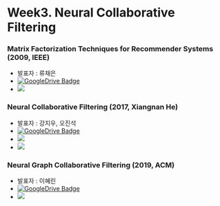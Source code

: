 # Week3. Neural Collaborative Filtering  

### Matrix Factorization Techniques for Recommender Systems (2009, IEEE)  
* 발표자 : 류채은  
* [![GoogleDrive Badge](https://img.shields.io/badge/Paper-405263?style=flat-square&logo=Quip&link=https://drive.google.com/file/d/1VnYsB8k4Fxu6UFhAxuTi4m01BjoH2uwS/view?usp=sharing)](https://datajobs.com/data-science-repo/Recommender-Systems-[Netflix].pdf)  
* <a href="https://velog.io/@tobigs-recsys/MATRIX-FACTORIZATION-TECHNIQUES-FOR-RECOMMENDER-SYSTEM" target="_blank"><img src="https://img.shields.io/badge/Paper Review-20c997?style=flat-square&logo=Vimeo&logoColor=white"/></a>  

### Neural Collaborative Filtering (2017, Xiangnan He)  
* 발표자 : 강지우, 오진석  
* [![GoogleDrive Badge](https://img.shields.io/badge/Paper-405263?style=flat-square&logo=Quip&link=https://drive.google.com/file/d/1VnYsB8k4Fxu6UFhAxuTi4m01BjoH2uwS/view?usp=sharing)](https://arxiv.org/pdf/1708.05031.pdf)  
* <a href="https://velog.io/@tobigs-recsys/Paper-Review2017-Xiangnan-HeNeural-Collaborative-Filtering" target="_blank"><img src="https://img.shields.io/badge/Paper Review-20c997?style=flat-square&logo=Vimeo&logoColor=white"/></a>  
* <a href="https://velog.io/@tobigs-recsys/Code-Review-2017-Xiangnan-He-Neural-Collaborative-Filtering" target="_blank"><img src="https://img.shields.io/badge/Code Review-20c997?style=flat-square&logo=Vimeo&logoColor=white"/></a>  

### Neural Graph Collaborative Filtering (2019, ACM)  
* 발표자 : 이혜린  
* [![GoogleDrive Badge](https://img.shields.io/badge/Paper-405263?style=flat-square&logo=Quip&link=https://drive.google.com/file/d/1VnYsB8k4Fxu6UFhAxuTi4m01BjoH2uwS/view?usp=sharing)](https://s3.us-west-2.amazonaws.com/secure.notion-static.com/eefc5000-c2c8-42ae-98fb-5f815faf8e59/Neural_Graph_Collaborative_Filtering.pdf?X-Amz-Algorithm=AWS4-HMAC-SHA256&X-Amz-Credential=AKIAT73L2G45O3KS52Y5%2F20210726%2Fus-west-2%2Fs3%2Faws4_request&X-Amz-Date=20210726T091309Z&X-Amz-Expires=86400&X-Amz-Signature=6bc6eca10a570162c05e9d9035a7d4423a82971c86ad6b1484a33f6d127fc6b1&X-Amz-SignedHeaders=host&response-content-disposition=filename%20%3D%22Neural%2520Graph%2520Collaborative%2520Filtering.pdf%22)  
* <a href="https://velog.io/@tobigs-recsys/Paper-Review-2019-ACM-Neural-Graph-Collaborative-Filtering" target="_blank"><img src="https://img.shields.io/badge/Paper Review-20c997?style=flat-square&logo=Vimeo&logoColor=white"/></a>  

